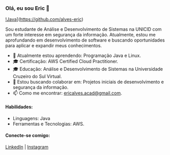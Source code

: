 ### Olá, eu sou Eric 👋

[!Java](https://img.shields.io/badge/Java-ED8B00?style=for-the-badge&logo=openjdk&logoColor=white)](https://github.com/alves-eric)

Sou estudante de Análise e Desenvolvimento de Sistemas na UNICID com um forte interesse em segurança da informação. Atualmente, estou me aprofundando em desenvolvimento de software e buscando oportunidades para aplicar e expandir meus conhecimentos.

- 🌱 Atualmente estou aprendendo: Programação Java e Linux.
- 🎓 Certificação: AWS Certified Cloud Practitioner.
- 🎓 Educação: Análise e Desenvolvimento de Sistemas na Universidade Cruzeiro do Sul Virtual.
- 👯 Estou buscando colaborar em: Projetos iniciais de desenvolvimento e segurança da informação.
- 📫 Como me encontrar: ericalves.acad@gmail.com.

#### Habilidades:
- Linguagens: Java
- Ferramentas e Tecnologias: AWS.

#### Conecte-se comigo:
[LinkedIn](https://www.linkedin.com/in/eric-de-farias-silva-258390285/) | [Instagram](https://www.instagram.com/alvesntc/)
